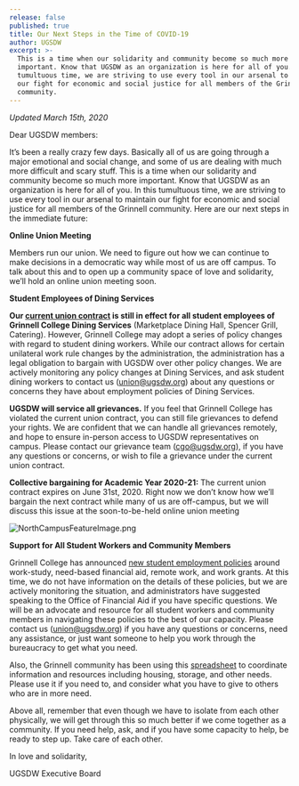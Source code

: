 ```yaml
---
release: false
published: true
title: Our Next Steps in the Time of COVID-19
author: UGSDW
excerpt: >-
  This is a time when our solidarity and community become so much more
  important. Know that UGSDW as an organization is here for all of you. In this
  tumultuous time, we are striving to use every tool in our arsenal to maintain
  our fight for economic and social justice for all members of the Grinnell
  community.
---
```

*Updated March 15th, 2020*

Dear UGSDW members:

It’s been a really crazy few days.  Basically all of us are going through a major emotional and social change, and some of us are dealing with much more difficult and scary stuff.  This is a time when our solidarity and community become so much more important. Know that UGSDW as an organization is here for all of you.  In this tumultuous time, we are striving to use every tool in our arsenal to maintain our fight for economic and social justice for all members of the Grinnell community. Here are our next steps in the immediate future:


**Online Union Meeting**

Members run our union. We need to figure out how we can continue to make decisions in a democratic way while most of us are off campus. To talk about this and to open up a community space of love and solidarity, we’ll hold an online union meeting soon. 


**Student Employees of Dining Services**

**Our [current union contract](https://www.ugsdw.org/members/contract/) is still in effect for all student employees of Grinnell College Dining Services** (Marketplace Dining Hall, Spencer Grill, Catering). However, Grinnell College may adopt a series of policy changes with regard to student dining workers. While our contract allows for certain unilateral work rule changes by the administration, the administration has a legal obligation to bargain with UGSDW over other policy changes. We are actively monitoring any policy changes at Dining Services, and ask student dining workers to contact us (union@ugsdw.org) about any questions or concerns they have about employment policies of Dining Services. 

**UGSDW will service all grievances.** If you feel that Grinnell College has violated the current union contract, you can still file grievances to defend your rights. We are confident that we can handle all grievances remotely, and hope to ensure in-person access to UGSDW representatives on campus. Please contact our grievance team (cgo@ugsdw.org), if you have any questions or concerns, or wish to file a grievance under the current union contract. 

**Collective bargaining for Academic Year 2020-21:** The current union contract expires on June 31st, 2020. Right now we don’t know how we’ll bargain the next contract while many of us are off-campus, but we will discuss this issue at the soon-to-be-held online union meeting 

![NorthCampusFeatureImage.png]({{site.baseurl}}/assets/news/NorthCampusFeatureImage.png)


**Support for All Student Workers and Community Members**

Grinnell College has announced [new student employment policies](https://www.grinnell.edu/campus-life/health-wellness/coronavirus/students/work) around work-study, need-based financial aid, remote work, and  work grants. At this time, we do not have information on the details of these policies, but we are actively monitoring the situation, and administrators have suggested speaking to the Office of Financial Aid if you have specific questions. We will be an advocate and resource for all student workers and community members in navigating these policies to the best of our capacity. Please contact us (union@ugsdw.org) if you have any questions or concerns, need any assistance, or just want someone to help you work through the bureaucracy to get what you need.


Also, the Grinnell community has been using this [spreadsheet](https://docs.google.com/spreadsheets/d/1crcr1WJPzKJAAeVC8jkGS-gP-Ewy5RHCVQihLL96bXw/edit?usp=sharing) to coordinate information and resources including housing, storage, and other needs.  Please use it if you need to, and consider what you have to give to others who are in more need.


Above all, remember that even though we have to isolate from each other physically, we will get through this so much better if we come together as a community.  If you need help, ask, and if you have some capacity to help, be ready to step up.  Take care of each other.


In love and solidarity,

UGSDW Executive Board
